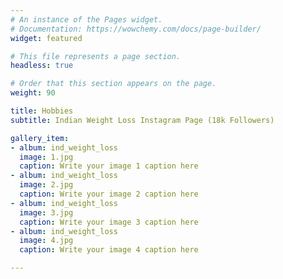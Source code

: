 ```yaml
---
# An instance of the Pages widget.
# Documentation: https://wowchemy.com/docs/page-builder/
widget: featured

# This file represents a page section.
headless: true

# Order that this section appears on the page.
weight: 90

title: Hobbies
subtitle: Indian Weight Loss Instagram Page (18k Followers)

gallery_item:
- album: ind_weight_loss
  image: 1.jpg
  caption: Write your image 1 caption here
- album: ind_weight_loss
  image: 2.jpg
  caption: Write your image 2 caption here
- album: ind_weight_loss
  image: 3.jpg
  caption: Write your image 3 caption here
- album: ind_weight_loss
  image: 4.jpg
  caption: Write your image 4 caption here

---
```



<!-- {{% callout note %}}
Quickly discover relevant content by [filtering publications](./publication/).
{{% /callout %}} -->
